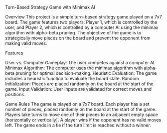 Turn-Based Strategy Game with Minimax AI

Overview
This project is a simple turn-based strategy game played on a 7x7 board. The game features two players: Player 1, which is controlled by the user, and Player 2, which is controlled by a computer AI using the minimax algorithm with alpha-beta pruning. The objective of the game is to strategically move pieces on the board and prevent the opponent from making valid moves.

Features

User vs. Computer Gameplay: The user competes against a computer AI.
Minimax Algorithm: The computer uses the minimax algorithm with alpha-beta pruning for optimal decision-making.
Heuristic Evaluation: The game includes a heuristic function to evaluate the board state.
Random Initialization: Pieces are placed randomly on the board at the start of the game.
Input Validation: User inputs are validated for correct moves and positions.

Game Rules
The game is played on a 7x7 board.
Each player has a set number of pieces, placed randomly on the board at the start of the game.
Players take turns to move one of their pieces to an adjacent empty space (horizontally or vertically).
A player wins if the opponent has no valid moves left.
The game ends in a tie if the turn limit is reached without a winner.
